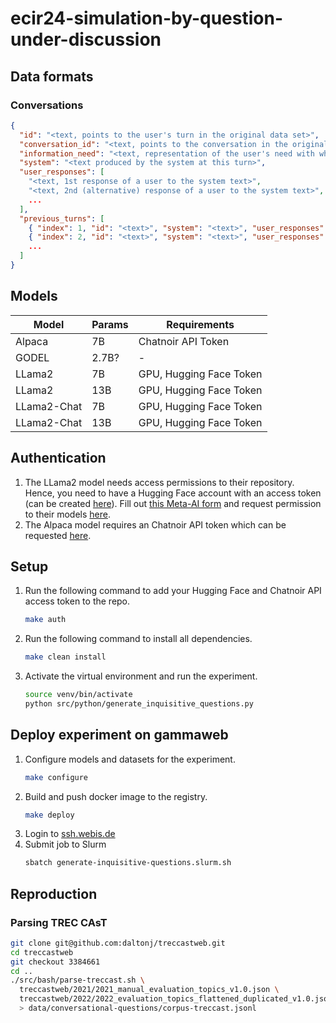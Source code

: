 # ecir24-simulation-by-question-under-discussion

## Data formats

### Conversations

```json lines
{
  "id": "<text, points to the user's turn in the original data set>",
  "conversation_id": "<text, points to the conversation in the original data set>",
  "information_need": "<text, representation of the user's need with which they started the conversation>",
  "system": "<text produced by the system at this turn>",
  "user_responses": [
    "<text, 1st response of a user to the system text>",
    "<text, 2nd (alternative) response of a user to the system text>",
    ...
  ],
  "previous_turns": [
    { "index": 1, "id": "<text>", "system": "<text>", "user_responses": ["<text>" ,"<text>" ] },
    { "index": 2, "id": "<text>", "system": "<text>", "user_responses": ["<text>" ,"<text>" ] },
    ...
  ]
}
```

## Models

| Model       | Params | Requirements            |
|-------------|--------|-------------------------|
| Alpaca      | 7B     | Chatnoir API Token      |
| GODEL       | 2.7B?  | -                       |
| LLama2      | 7B     | GPU, Hugging Face Token | 
| LLama2      | 13B    | GPU, Hugging Face Token | 
| LLama2-Chat | 7B     | GPU, Hugging Face Token | 
| LLama2-Chat | 13B    | GPU, Hugging Face Token |  

## Authentication

1. The LLama2 model needs access permissions to their repository.
   Hence, you need to have a Hugging Face account with an access token (can be
   created [here](https://huggingface.co/settings/tokens)).
   Fill out [this Meta-AI form](https://ai.meta.com/resources/models-and-libraries/llama-downloads/) and request
   permission
   to their models [here](https://huggingface.co/meta-llama/Llama-2-7b-hf).
2. The Alpaca model requires an Chatnoir API token which can be requested [here](https://www.chatnoir.eu/apikey).

## Setup

1. Run the following command to add your Hugging Face and Chatnoir API access token to the repo.
    ```bash
    make auth
    ```
2. Run the following command to install all dependencies.
   ```bash
   make clean install
   ```
3. Activate the virtual environment and run the experiment.
   ```bash
   source venv/bin/activate
   python src/python/generate_inquisitive_questions.py
   ```

## Deploy experiment on gammaweb

1. Configure models and datasets for the experiment.
   ```bash
   make configure
   ```
2. Build and push docker image to the registry.
   ```bash
   make deploy
   ```
3. Login to [ssh.webis.de]()
4. Submit job to Slurm
   ```bash
   sbatch generate-inquisitive-questions.slurm.sh
   ```

## Reproduction

### Parsing TREC CAsT

```bash
git clone git@github.com:daltonj/treccastweb.git
cd treccastweb
git checkout 3384661
cd ..
./src/bash/parse-treccast.sh \
  treccastweb/2021/2021_manual_evaluation_topics_v1.0.json \
  treccastweb/2022/2022_evaluation_topics_flattened_duplicated_v1.0.json \
  > data/conversational-questions/corpus-treccast.jsonl
```
